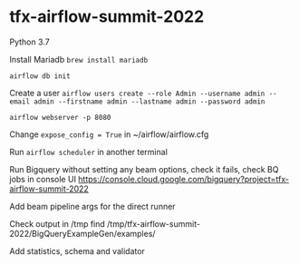 # tfx-airflow-summit-2022

Python 3.7

Install Mariadb `brew install mariadb`

`airflow db init`

Create a user `airflow users create --role Admin --username admin --email admin --firstname admin --lastname admin --password admin`

`airflow webserver -p 8080`

Change `expose_config = True` in ~/airflow/airflow.cfg

Run `airflow scheduler` in another terminal

Run Bigquery without setting any beam options, check it fails, check BQ jobs 
in console UI https://console.cloud.google.com/bigquery?project=tfx-airflow-summit-2022

Add beam pipeline args for the direct runner

Check output in /tmp
find /tmp/tfx-airflow-summit-2022/BigQueryExampleGen/examples/

Add statistics, schema and validator
